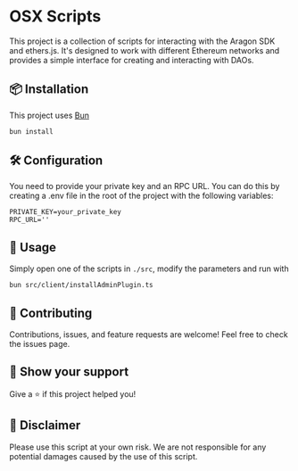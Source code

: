 # OSX Scripts

This project is a collection of scripts for interacting with the Aragon SDK and ethers.js. It's designed to work with different Ethereum networks and provides a simple interface for creating and interacting with DAOs.

## 📦 Installation

This project uses [Bun](https://bun.sh)

```sh
bun install
```

## 🛠️ Configuration

You need to provide your private key and an RPC URL. You can do this by creating a .env file in the root of the project with the following variables:

```
PRIVATE_KEY=your_private_key
RPC_URL=''

```

## 🚀 Usage

Simply open one of the scripts in `./src`, modify the parameters and run with

```bash
bun src/client/installAdminPlugin.ts
```

## 🤝 Contributing

Contributions, issues, and feature requests are welcome! Feel free to check the issues page.

## 🌟 Show your support

Give a ⭐️ if this project helped you!

## 📃 Disclaimer

Please use this script at your own risk. We are not responsible for any potential damages caused by the use of this script.
